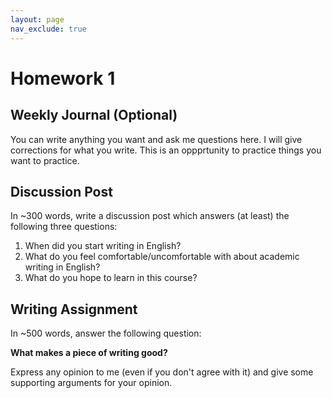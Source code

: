 ```yaml
---
layout: page
nav_exclude: true
---
```


# Homework 1

## Weekly Journal (Optional)
You can write anything you want and ask me questions here. I will give corrections for 
what you write. This is an oppprtunity to practice things you want to practice.

## Discussion Post
In ~300 words, write a discussion post which answers (at least) the following three questions:

1. When did you start writing in English?
2. What do you feel comfortable/uncomfortable with about academic writing in English?
3. What do you hope to learn in this course?

## Writing Assignment
In ~500 words, answer the following question:

**What makes a piece of writing good?**

Express any opinion to me (even if you don't agree with it) and give some supporting arguments for your opinion.

